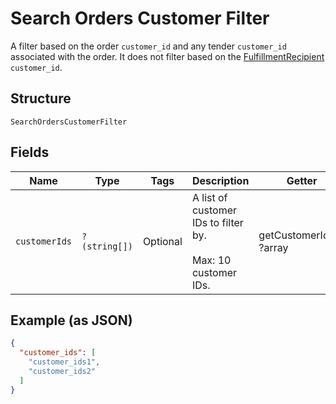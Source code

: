 
# Search Orders Customer Filter

A filter based on the order `customer_id` and any tender `customer_id`
associated with the order. It does not filter based on the
[FulfillmentRecipient](../../doc/models/order-fulfillment-recipient.md) `customer_id`.

## Structure

`SearchOrdersCustomerFilter`

## Fields

| Name | Type | Tags | Description | Getter | Setter |
|  --- | --- | --- | --- | --- | --- |
| `customerIds` | `?(string[])` | Optional | A list of customer IDs to filter by.<br><br>Max: 10 customer IDs. | getCustomerIds(): ?array | setCustomerIds(?array customerIds): void |

## Example (as JSON)

```json
{
  "customer_ids": [
    "customer_ids1",
    "customer_ids2"
  ]
}
```

